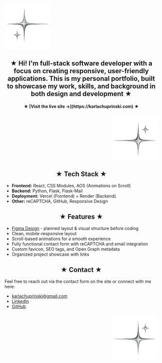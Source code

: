 
<img src="line.png" width="150"/>


<h2 align="center">★ Hi! I'm full-stack software developer with a focus on creating responsive, user-friendly applications. This is my personal portfolio, built to showcase my work, skills, and background in both design and development ★ </h2>
<h4 align="center">★ [Visit the live site →](https://karlachuprinski.com) ★</h4>



<div align="right">
  <img src="line2.png" width="150"/>
</div>


<h2 align="center">★ Tech Stack ★</h2>

-  **Frontend:** React, CSS Modules, AOS (Animations on Scroll)
-  **Backend:** Python, Flask, Flask-Mail
-  **Deployment:** Vercel (Frontend) + Render (Backend)
-  **Other:** reCAPTCHA, GitHub, Responsive Design


<h2 align="center">★ Features ★</h2>

- [Figma Design](https://www.figma.com/proto/jB6mbOxMc4NDdTo7ch3ffA/Personal-Website?node-id=0-1&t=dHkVjL4Xxx7QRPGL-1) - planned layout & visual structure before coding 
- Clean, mobile-responsive layout
- Scroll-based animations for a smooth experience
- Fully functional contact form with reCAPTCHA and email integration
- Custom favicon, SEO tags, and Open Graph metadata
- Organized project showcase with links


<h2 align="center">★ Contact ★</h2>
Feel free to reach out via the contact form on the site or connect with me here:

*  [karlachuprinski@gmail.com](mailto:karlachuprinski@gmail.com)
*  [LinkedIn](https://www.linkedin.com/in/karlachuprinski)
*  [GitHub](https://github.com/kachup1)

<div align="right">
  <img src="line2.png" width="150"/>
</div>



